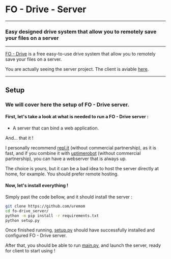 # FO - Drive - Server

---

### Easy designed drive system that allow you to remotely save your files on a server

---

[FO - Drive](https://github.com/fxndone/FO-Drive) is a free easy-to-use drive system that allow you to remotely save your files on a server.

You are actually seeing the server project. The client is aviable [here](https://github.com/fxndone/FO-Drive).

---

## Setup

### We will cover here the setup of FO - Drive server.

#### First, let's take a look at what is needed to run a FO - Drive server :

- A server that can bind a web application.

And... that it !

I personally recommend [repl.it](https://replit.com) (without commercial partnership), as it is fast, and if you combine it with [uptimerobot](https://uptimerobot.com/) (without commercial partnership), you can have a webserver that is always up.

The choice is yours, but it can be a bad idea to host the server directly at home, for example. You should prefer remote hosting.

#### Now, let's install everything !

Simply past the code bellow, and it should install the server :

```bash
git clone https://github.com/uremom
cd fo-drive_server/
python -m pip install -r requirements.txt
python setup.py
```

Once finished running, [setup.py](https://github.com/fxndone/FO-Drive_Server/blob/main/setup.py) should have successfully installed and configured FO - Drive server.

After that, you should be able to run [main.py](https://github.com/fxndone/FO-Drive_Server/blob/main/main.py), and launch the server, ready for client to start using !